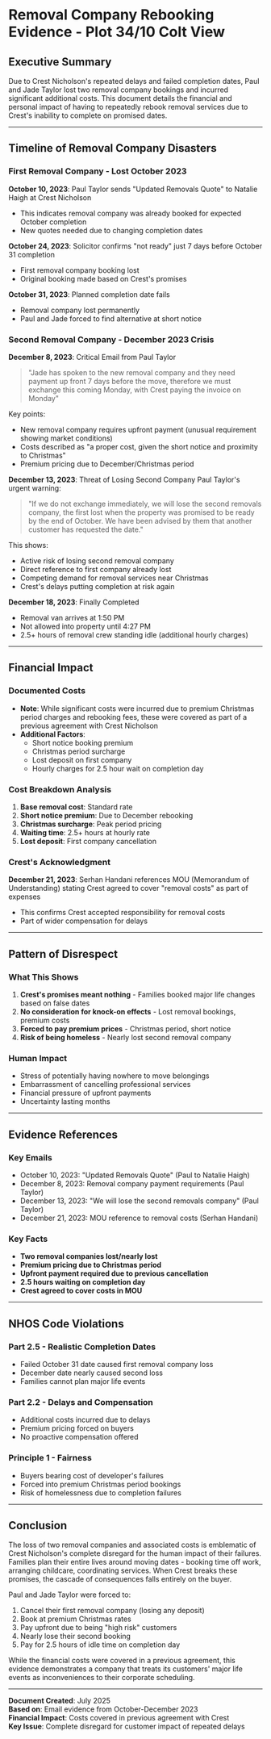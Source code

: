 # Removal Company Rebooking Evidence - Plot 34/10 Colt View

## Executive Summary
Due to Crest Nicholson's repeated delays and failed completion dates, Paul and Jade Taylor lost two removal company bookings and incurred significant additional costs. This document details the financial and personal impact of having to repeatedly rebook removal services due to Crest's inability to complete on promised dates.

---

## Timeline of Removal Company Disasters

### First Removal Company - Lost October 2023

**October 10, 2023**: Paul Taylor sends "Updated Removals Quote" to Natalie Haigh at Crest Nicholson
- This indicates removal company was already booked for expected October completion
- New quotes needed due to changing completion dates

**October 24, 2023**: Solicitor confirms "not ready" just 7 days before October 31 completion
- First removal company booking lost
- Original booking made based on Crest's promises

**October 31, 2023**: Planned completion date fails
- Removal company lost permanently
- Paul and Jade forced to find alternative at short notice

### Second Removal Company - December 2023 Crisis

**December 8, 2023**: Critical Email from Paul Taylor
> "Jade has spoken to the new removal company and they need payment up front 7 days before the move, therefore we must exchange this coming Monday, with Crest paying the invoice on Monday"

Key points:
- New removal company requires upfront payment (unusual requirement showing market conditions)
- Costs described as "a proper cost, given the short notice and proximity to Christmas"
- Premium pricing due to December/Christmas period

**December 13, 2023**: Threat of Losing Second Company
Paul Taylor's urgent warning:
> "If we do not exchange immediately, we will lose the second removals company, the first lost when the property was promised to be ready by the end of October. We have been advised by them that another customer has requested the date."

This shows:
- Active risk of losing second removal company
- Direct reference to first company already lost
- Competing demand for removal services near Christmas
- Crest's delays putting completion at risk again

**December 18, 2023**: Finally Completed
- Removal van arrives at 1:50 PM
- Not allowed into property until 4:27 PM
- 2.5+ hours of removal crew standing idle (additional hourly charges)

---

## Financial Impact

### Documented Costs
- **Note**: While significant costs were incurred due to premium Christmas period charges and rebooking fees, these were covered as part of a previous agreement with Crest Nicholson
- **Additional Factors**:
  - Short notice booking premium
  - Christmas period surcharge
  - Lost deposit on first company
  - Hourly charges for 2.5 hour wait on completion day

### Cost Breakdown Analysis
1. **Base removal cost**: Standard rate
2. **Short notice premium**: Due to December rebooking
3. **Christmas surcharge**: Peak period pricing
4. **Waiting time**: 2.5+ hours at hourly rate
5. **Lost deposit**: First company cancellation

### Crest's Acknowledgment
**December 21, 2023**: Serhan Handani references MOU (Memorandum of Understanding) stating Crest agreed to cover "removal costs" as part of expenses
- This confirms Crest accepted responsibility for removal costs
- Part of wider compensation for delays

---

## Pattern of Disrespect

### What This Shows
1. **Crest's promises meant nothing** - Families booked major life changes based on false dates
2. **No consideration for knock-on effects** - Lost removal bookings, premium costs
3. **Forced to pay premium prices** - Christmas period, short notice
4. **Risk of being homeless** - Nearly lost second removal company

### Human Impact
- Stress of potentially having nowhere to move belongings
- Embarrassment of cancelling professional services
- Financial pressure of upfront payments
- Uncertainty lasting months

---

## Evidence References

### Key Emails
- October 10, 2023: "Updated Removals Quote" (Paul to Natalie Haigh)
- December 8, 2023: Removal company payment requirements (Paul Taylor)
- December 13, 2023: "We will lose the second removals company" (Paul Taylor)
- December 21, 2023: MOU reference to removal costs (Serhan Handani)

### Key Facts
- **Two removal companies lost/nearly lost**
- **Premium pricing due to Christmas period**
- **Upfront payment required due to previous cancellation**
- **2.5 hours waiting on completion day**
- **Crest agreed to cover costs in MOU**

---

## NHOS Code Violations

### Part 2.5 - Realistic Completion Dates
- Failed October 31 date caused first removal company loss
- December date nearly caused second loss
- Families cannot plan major life events

### Part 2.2 - Delays and Compensation
- Additional costs incurred due to delays
- Premium pricing forced on buyers
- No proactive compensation offered

### Principle 1 - Fairness
- Buyers bearing cost of developer's failures
- Forced into premium Christmas period bookings
- Risk of homelessness due to completion failures

---

## Conclusion

The loss of two removal companies and associated costs is emblematic of Crest Nicholson's complete disregard for the human impact of their failures. Families plan their entire lives around moving dates - booking time off work, arranging childcare, coordinating services. When Crest breaks these promises, the cascade of consequences falls entirely on the buyer.

Paul and Jade Taylor were forced to:
1. Cancel their first removal company (losing any deposit)
2. Book at premium Christmas rates
3. Pay upfront due to being "high risk" customers
4. Nearly lose their second booking
5. Pay for 2.5 hours of idle time on completion day

While the financial costs were covered in a previous agreement, this evidence demonstrates a company that treats its customers' major life events as inconveniences to their corporate scheduling.

---

**Document Created**: July 2025  
**Based on**: Email evidence from October-December 2023  
**Financial Impact**: Costs covered in previous agreement with Crest  
**Key Issue**: Complete disregard for customer impact of repeated delays